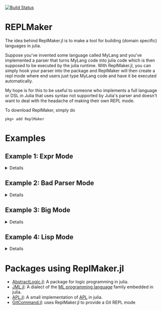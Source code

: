 [![Build Status](https://travis-ci.org/MasonProtter/ReplMaker.jl.svg?branch=master)](https://travis-ci.org/MasonProtter/ReplMaker.jl)

# REPLMaker
The idea behind ReplMaker.jl is to make a tool for building (domain specific) languages in julia. 

Suppose you've invented some language called MyLang and you've implemented a parser that turns MyLang code into julia code which is then supposed to be executed by the julia runtime. With ReplMaker.jl, you can simply hook your parser into the package and ReplMaker will then create a repl mode where end users just type MyLang code and have it be executed automatically. 

My hope is for this to be useful to someone who implements a full language or DSL in Julia that uses syntax not supported by Julia's parser and doesn't want to deal with the headache of making their own REPL mode. 

To download ReplMaker, simply do 
```
pkg> add ReplMaker
```

# Examples
## Example 1: Expr Mode

<details>
 <summaryClick me! ></summary>
<p>
           
         
Suppose we want to make a very simple REPL mode which just takes whatever input we provide and returns its
quoted `Expr` form. We first make a parsing function,

```julia
julia> using ReplMaker

julia> function parse_to_expr(s)
           quote Meta.parse($s) end
       end
test_parser (generic function with 1 method)
```

Now, we can simply provide that parser to the `initrepl` function

```julia
julia> initrepl(parse_to_expr, 
                prompt_text="Expr> ",
                prompt_color = :blue, 
                start_key=')', 
                mode_name="Expr_mode")
REPL mode Expr_mode initialized. Press ) to enter and backspace to exit.
```

As instructed, we simply press the `)` key and the `julia>` prompt is replaced
```
Expr>  
```
and as desired, we now can enter Julia code and be shown its quoted version.
```
Expr> 1 + 1
:(1 + 1)

Expr> x ^ 2 + 5
:(x ^ 2 + 5)
```
</p>
</details>

## Example 2: Bad Parser Mode
<details>
 <summaryClick me! ></summary>
<p>
           
Lets say we're feeling a bit sneaky and want a version of Julia where any input has multiplication and addition switched. 

We first just make a function which takes expressions and if the first argument is `:+` replaces it with `:*` and vice versa. On all other inputs, this function is just an identity operation
```julia
function switch_mult_add(expr::Expr)
    if expr.args[1] == :+
        expr.args[1] = :*
        return expr
    elseif expr.args[1] == :*
        expr.args[1] = :+
        return expr
    else
        return expr
    end
end
switch_mult_add(s) = s
```
We now just borrow the `postwalk` function from MacroTools and use it in our parsing function to recursively look through and input expression tree and apply `switch_mult_add` and use that parser in a new REPL mode.
```julia
using MacroTools: postwalk

function bad_julia_parser(s)
    expr = Meta.parse(s)
    postwalk(switch_mult_add, expr)
end

initrepl(bad_julia_parser, 
         prompt_text="bad_parser> ",
         prompt_color = :red, 
         start_key='}', 
         mode_name="bad_parser_mode")
```
now by pressing `}` we enter `bad_parser_mode`!
```julia
bad_parser> 5 + 5
25

bad_parser> (5 * 5)^2
100
```

</p>
</details>

## Example 3: Big Mode
<details>
 <summaryClick me! ></summary>
<p>
           
For performance reasons, Julia defaults to 64 bit precision but sometimes you don't care about speed and you don't
want to juggle the limitations of 64 bit precision in your head. You could just start wrapping every number in your 
code with `big` but that sounds like something the REPL should be able to do for you. Fortunately, it is!
```julia
using ReplMaker 

function Big_parse(str)
    Meta.parse(replace(str, r"[\+\-]?\d+(?:\.\d+)?(?:[ef][\+\-]?\d+)?" => x -> "big\"$x\""))
end

julia> initrepl(Big_parse, 
                prompt_text="BigJulia> ",
                prompt_color = :red, 
                start_key='>', 
                mode_name="Big-Mode")
REPL mode Big-Mode initialized. Press > to enter and backspace to exit.
```
Now press `>` at the repl to enter `Big-Mode`
```julia
BigJulia>  factorial(100)
93326215443944152681699238856266700490715968264381621468592963895217599993229915608941463976156518286253697920827223758251185210916864000000000000000000000000

BigJulia>  factorial(100.0)
9.332621544394415268169923885626670049071596826438162146859296389521759999323012e+157

BigJulia>  factorial(100.0)^2
8.709782489089480079416590161944485865569720643940840134215932536243379996346655e+315
```
</p>
</details>

## Example 4: Lisp Mode
<details>
 <summaryClick me! ></summary>
<p>
           
The package [ListpSyntax.jl](https://github.com/swadey/LispSyntax.jl) provides a string macro for
parsing lisp-style code into julia code which is then evaluated, essentially creating a lispy langauge
embedded in julia. 

```julia
julia> lisp"(defn fib [a] (if (< a 2) a (+ (fib (- a 1)) (fib (- a 2)))))"
fib (generic function with 1 method)

julia> lisp"(fib 30)"
832040
```
Awesome! To make this really feel like it's own language, it'd be nice if it had a special REPL mode, so
let's make one. For this, we're going need a helper function `valid_sexpr` to tell ReplMaker if we pressed 
`return` because we were done writing our input or if we wanted to write a multi-line S-expression

```julia
using LispSyntax, ReplMaker
using REPL: REPL, LineEdit; using LispSyntax: ParserCombinator

lisp_parser = LispSyntax.lisp_eval_helper

function valid_sexpr(s)
  try
    LispSyntax.read(String(take!(copy(LineEdit.buffer(s)))))
    true
  catch err
    isa(err, ParserCombinator.ParserException) || rethrow(err)
    false
  end
end
```
Great, now we can create our repl mode using the function `LispSyntax.lisp_eval_helper` 
to parse input text and we'll use `valid_sexpr` as our `valid_input_checker`.
```julia

julia> initrepl(LispSyntax.lisp_eval_helper,
                valid_input_checker=valid_sexpr,
                prompt_text="λ> ",
                prompt_color=:red,
                start_key=")",
                mode_name="Lisp Mode")
REPL mode Lisp Mode initialized. Press ) to enter and backspace to exit.

λ> (defn fib [a] 
    (if (< a 2) 
      a 
      (+ (fib (- a 1)) (fib (- a 2)))))
fib (generic function with 1 method)

λ> (fib 10)
55
```

Tada!

</p>
</details>

# Packages using ReplMaker.jl

* [AbstractLogic.jl](https://github.com/EconometricsBySimulation/AbstractLogic.jl): A package for logic programming in julia.
* [JML.jl](https://github.com/thautwarm/JML.jl):  A dialect of the [ML programming language](https://en.wikipedia.org/wiki/ML_(programming_language)) family embedded in julia.
* [APL.jl](https://github.com/shashi/APL.jl): A small implementation of [APL](https://en.wikipedia.org/wiki/APL_(programming_language)) in julia.
* [GitCommand.jl](https://github.com/bcbi/GitCommand.jl): uses ReplMaker.jl to provide a Git REPL mode
